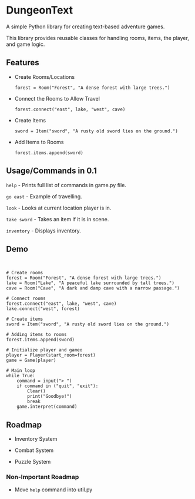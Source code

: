 
# DungeonText
A simple Python library for creating text-based adventure games. 

This library provides reusable classes for handling rooms, items, the player, and game logic. 


## Features

- Create Rooms/Locations

     ```forest = Room("Forest", "A dense forest with large trees.")```
- Connect the Rooms to Allow Travel

    ```forest.connect("east", lake, "west", cave)```

- Create Items

    ```sword = Item("sword", "A rusty old sword lies on the ground.")```

- Add Items to Rooms

    ```forest.items.append(sword)```


## Usage/Commands in 0.1

```help``` - Prints full list of commands in game.py file.

```go east``` - Example of travelling.

```look``` - Looks at current location player is in.

```take sword``` - Takes an item if it is in scene.

```inventory``` - Displays inventory.

## Demo

```from dungeontext_lib import Room, Item, Player, Game, Clear


# Create rooms
forest = Room("Forest", "A dense forest with large trees.")
lake = Room("Lake", "A peaceful lake surrounded by tall trees.")
cave = Room("Cave", "A dark and damp cave with a narrow passage.")

# Connect rooms
forest.connect("east", lake, "west", cave)
lake.connect("west", forest)

# Create items
sword = Item("sword", "A rusty old sword lies on the ground.")

# Adding items to rooms
forest.items.append(sword)

# Initialize player and gameo
player = Player(start_room=forest)
game = Game(player)

# Main loop
while True:
    command = input("> ")
    if command in ("quit", "exit"):
        Clear()
        print("Goodbye!")
        break
    game.interpret(command)
```


## Roadmap

- Inventory System

- Combat System

- Puzzle System

### Non-Important Roadmap

- Move ```help``` command into util.py

